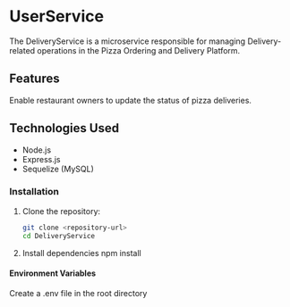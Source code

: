 # UserService

The DeliveryService is a microservice responsible for managing Delivery-related operations in the Pizza Ordering and Delivery Platform.

## Features

Enable restaurant owners to update the status of pizza deliveries.

## Technologies Used

- Node.js
- Express.js
- Sequelize (MySQL)

### Installation

1. Clone the repository:

   ```bash
   git clone <repository-url>
   cd DeliveryService

2. Install dependencies
    npm install

#### Environment Variables

Create a .env file in the root directory 
